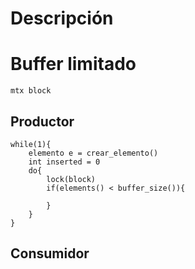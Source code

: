 # Descripción
# Buffer limitado
```
mtx block
```
## Productor
```
while(1){
	elemento e = crear_elemento()
	int inserted = 0
	do{
		lock(block)
		if(elements() < buffer_size()){
		
		}
	}
}
```
## Consumidor
